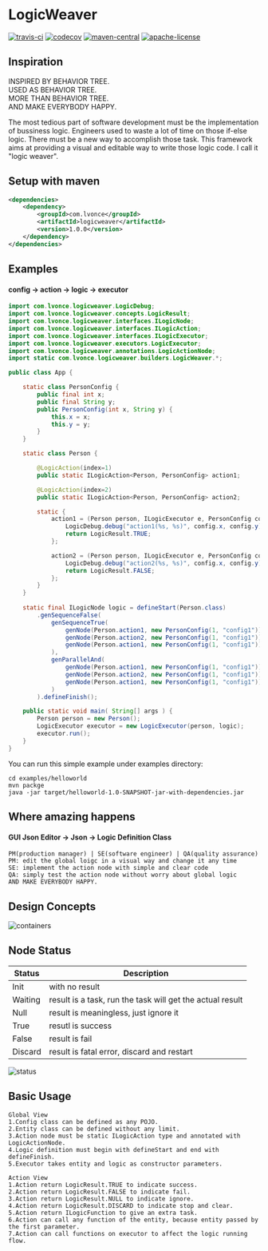 # LogicWeaver
[![travis-ci](https://travis-ci.org/thegenius/LogicWeaver.svg?branch=master)](https://travis-ci.org/thegenius/LogicWeaver)
[![codecov](https://codecov.io/gh/thegenius/LogicWeaver/branch/master/graph/badge.svg)](https://codecov.io/gh/thegenius/LogicWeaver)
[![maven-central](https://img.shields.io/badge/maven-1.0.0-green.svg)](http://search.maven.org/#search%7Cga%7C1%7Clogicweaver)
[![apache-license](https://img.shields.io/badge/license-Apache--2.0-green.svg)](https://www.apache.org/licenses/LICENSE-2.0)

## Inspiration
INSPIRED BY   BEHAVIOR  TREE.  
USED     AS   BEHAVIOR  TREE.  
MORE     THAN BEHAVIOR  TREE.  
AND      MAKE EVERYBODY HAPPY.  

  
The most tedious part of software development must be the implementation of bussiness logic. Engineers used to waste a lot of time on those if-else logic. There must be a new way to accomplish those task. This framework aims at providing a visual and editable way to write those logic code. I call it "logic weaver".

## Setup with maven
```xml
<dependencies>
	<dependency>
		<groupId>com.lvonce</groupId>
		<artifactId>logicweaver</artifactId>
		<version>1.0.0</version>
	</dependency>
</dependencies>
```

## Examples
#### config -> action -> logic -> executor

```java
import com.lvonce.logicweaver.LogicDebug;
import com.lvonce.logicweaver.concepts.LogicResult;
import com.lvonce.logicweaver.interfaces.ILogicNode;
import com.lvonce.logicweaver.interfaces.ILogicAction;
import com.lvonce.logicweaver.interfaces.ILogicExecutor;
import com.lvonce.logicweaver.executors.LogicExecutor;
import com.lvonce.logicweaver.annotations.LogicActionNode;
import static com.lvonce.logicweaver.builders.LogicWeaver.*;

public class App {

	static class PersonConfig {
		public final int x;
		public final String y;
		public PersonConfig(int x, String y) {
			this.x = x;
			this.y = y;
		}
	}

	static class Person {

		@LogicAction(index=1)
		public static ILogicAction<Person, PersonConfig> action1;

		@LogicAction(index=2)
		public static ILogicAction<Person, PersonConfig> action2;

		static {
			action1 = (Person person, ILogicExecutor e, PersonConfig config)->{
				LogicDebug.debug("action1(%s, %s)", config.x, config.y);
				return LogicResult.TRUE;
			};

			action2 = (Person person, ILogicExecutor e, PersonConfig config)->{
				LogicDebug.debug("action2(%s, %s)", config.x, config.y);
				return LogicResult.FALSE;
			};
		}
	}
	
	static final ILogicNode logic = defineStart(Person.class)
		.genSequenceFalse(
			genSequenceTrue(
				genNode(Person.action1, new PersonConfig(1, "config1")),
				genNode(Person.action2, new PersonConfig(1, "config1")),
				genNode(Person.action1, new PersonConfig(1, "config1"))
			),
			genParallelAnd(
				genNode(Person.action1, new PersonConfig(1, "config1")),
				genNode(Person.action2, new PersonConfig(1, "config1")),
				genNode(Person.action1, new PersonConfig(1, "config1"))
			)
		).defineFinish();

	public static void main( String[] args ) {
		Person person = new Person();
		LogicExecutor executor = new LogicExecutor(person, logic);
		executor.run();
	}
}
```
  
You can run this simple example under examples directory:
```
cd examples/helloworld
mvn packge
java -jar target/helloworld-1.0-SNAPSHOT-jar-with-dependencies.jar
```

## Where amazing happens
#### GUI Json Editor -> Json -> Logic Definition Class
```
PM(production manager) | SE(software engineer) | QA(quality assurance)  
PM: edit the global loigc in a visual way and change it any time  
SE: implement the action node with simple and clear code  
QA: simply test the action node without worry about global logic  
AND MAKE EVERYBODY HAPPY.
```

## Design Concepts
![containers](https://raw.githubusercontent.com/thegenius/LogicWeaver/master/docs/containers.png)

## Node Status
|Status|Description|
|------|-----------|
|Init   |with no result|
|Waiting|result is a task, run the task will get the actual result|
|Null   |result is meaningless, just ignore it|
|True   |resutl is success|
|False  |result is fail|
|Discard|result is fatal error, discard and restart|  

![status](https://raw.githubusercontent.com/thegenius/LogicWeaver/master/docs/status.jpg)


## Basic Usage
```
Global View
1.Config class can be defined as any POJO.
2.Entity class can be defined without any limit.
3.Action node must be static ILogicAction type and annotated with LogicActionNode.
4.Logic definition must begin with defineStart and end with defineFinish.
5.Executor takes entity and logic as constructor parameters.

Action View
1.Action return LogicResult.TRUE to indicate success.
2.Action return LogicResult.FALSE to indicate fail.
3.Action return LogicResult.NULL to indicate ignore.
4.Action return LogicResult.DISCARD to indicate stop and clear.
5.Action return ILogicFunction to give an extra task.
6.Action can call any function of the entity, because entity passed by the first parameter.
7.Action can call functions on executor to affect the logic running flow.
```


